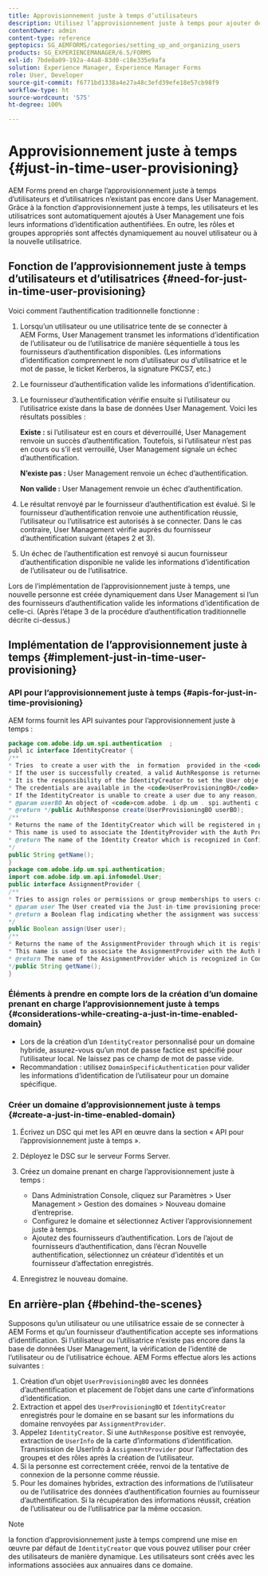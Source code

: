 ```yaml
---
title: Approvisionnement juste à temps d’utilisateurs
description: Utilisez l’approvisionnement juste à temps pour ajouter des utilisateurs et des utilisatrices à User Management après l’authentification réussie et pour affecter de manière dynamique les rôles et les groupes appropriés au nouvel utilisateur ou à la nouvelle utilisatrice.
contentOwner: admin
content-type: reference
geptopics: SG_AEMFORMS/categories/setting_up_and_organizing_users
products: SG_EXPERIENCEMANAGER/6.5/FORMS
exl-id: 7bde0a09-192a-44a8-83d0-c18e335e9afa
solution: Experience Manager, Experience Manager Forms
role: User, Developer
source-git-commit: f6771bd1338a4e27a48c3efd39efe18e57cb98f9
workflow-type: ht
source-wordcount: '575'
ht-degree: 100%

---
```


# Approvisionnement juste à temps {#just-in-time-user-provisioning}

AEM Forms prend en charge l’approvisionnement juste à temps d’utilisateurs et d’utilisatrices n’existant pas encore dans User Management. Grâce à la fonction d’approvisionnement juste à temps, les utilisateurs et les utilisatrices sont automatiquement ajoutés à User Management une fois leurs informations d’identification authentifiées. En outre, les rôles et groupes appropriés sont affectés dynamiquement au nouvel utilisateur ou à la nouvelle utilisatrice.

## Fonction de l’approvisionnement juste à temps d’utilisateurs et d’utilisatrices {#need-for-just-in-time-user-provisioning}

Voici comment l’authentification traditionnelle fonctionne :

1. Lorsqu’un utilisateur ou une utilisatrice tente de se connecter à AEM Forms, User Management transmet les informations d’identification de l’utilisateur ou de l’utilisatrice de manière séquentielle à tous les fournisseurs d’authentification disponibles. (Les informations d’identification comprennent le nom d’utilisateur ou d’utilisatrice et le mot de passe, le ticket Kerberos, la signature PKCS7, etc.)
1. Le fournisseur d’authentification valide les informations d’identification.
1. Le fournisseur d’authentification vérifie ensuite si l’utilisateur ou l’utilisatrice existe dans la base de données User Management. Voici les résultats possibles :

   **Existe :** si l’utilisateur est en cours et déverrouillé, User Management renvoie un succès d’authentification. Toutefois, si l’utilisateur n’est pas en cours ou s’il est verrouillé, User Management signale un échec d’authentification.

   **N’existe pas :** User Management renvoie un échec d’authentification.

   **Non valide :** User Management renvoie un échec d’authentification.

1. Le résultat renvoyé par le fournisseur d’authentification est évalué. Si le fournisseur d’authentification renvoie une authentification réussie, l’utilisateur ou l’utilisatrice est autorisés à se connecter. Dans le cas contraire, User Management vérifie auprès du fournisseur d’authentification suivant (étapes 2 et 3).
1. Un échec de l’authentification est renvoyé si aucun fournisseur d’authentification disponible ne valide les informations d’identification de l’utilisateur ou de l’utilisatrice.

Lors de l’implémentation de l’approvisionnement juste à temps, une nouvelle personne est créée dynamiquement dans User Management si l’un des fournisseurs d’authentification valide les informations d’identification de celle-ci. (Après l’étape 3 de la procédure d’authentification traditionnelle décrite ci-dessus.)

## Implémentation de l’approvisionnement juste à temps {#implement-just-in-time-user-provisioning}

### API pour l’approvisionnement juste à temps {#apis-for-just-in-time-provisioning}

AEM forms fournit les API suivantes pour l’approvisionnement juste à temps :

```java
package com.adobe.idp.um.spi.authentication  ;
publ ic interface IdentityCreator {
/**
* Tries  to create a user with the  in formation  provided in the <code>UserProvisioningBO</code> object.
* If the user is successfully created, a valid AuthResponse is returned along with the information using which the user was created.
* It is the responsibility of the IdentityCreator to set the User obje ct  in the cre dential map with th e  ke y  <code>UMA u thenticationUtil.authenticatedUserKey</code>
* The credentials are available in the <code>UserProvisioningBO</code> object in the 'credentials' property.
* If the IdentityCreator is unable to create a user due to any reason, it returns <code>null</code>
* @param userBO An object of <code>com.adobe. i dp.um . spi.authenti c ationUserProvisioningBO</code>
* @return */public AuthResponse create(UserProvisioningBO userBO);
/**
* Returns the name of the IdentityCreator which will be registered in preferences.
* This name is used to associate the IdentityProvider with the Auth Provider Configuration in the domain.
* @return The name of the Identity Creator which is recognized in Configuration.
*/
public String getName();
}
package com.adobe.idp.um.spi.authentication;
import com.adobe.idp.um.api.infomodel.User;
public interface AssignmentProvider {
/**
* Tries to assign roles or permissions or group memberships to users created via Just-in-time provisioning.
* @param user The User created via the Just-in-time provisioning process.
* @return a Boolean flag indicating whether the assignment was successful or not.
*/
public Boolean assign(User user);
/**
* Returns the name of the AssignmentProvider through which it is registered under preferences.
* This name is used to associate the AssignmentProvider with the Auth Provider Configuration in the domain.
* @return The name of the AssignmentProvider which is recognized in Configuration.
*/public String getName();
}
```

### Éléments à prendre en compte lors de la création d’un domaine prenant en charge l’approvisionnement juste à temps {#considerations-while-creating-a-just-in-time-enabled-domain}

* Lors de la création d’un `IdentityCreator` personnalisé pour un domaine hybride, assurez-vous qu’un mot de passe factice est spécifié pour l’utilisateur local. Ne laissez pas ce champ de mot de passe vide.
* Recommandation : utilisez `DomainSpecificAuthentication` pour valider les informations d’identification de l’utilisateur pour un domaine spécifique.

### Créer un domaine d’approvisionnement juste à temps {#create-a-just-in-time-enabled-domain}

1. Écrivez un DSC qui met les API en œuvre dans la section « API pour l’approvisionnement juste à temps ».
1. Déployez le DSC sur le serveur Forms Server.
1. Créez un domaine prenant en charge l’approvisionnement juste à temps :

   * Dans Administration Console, cliquez sur Paramètres > User Management > Gestion des domaines > Nouveau domaine d’entreprise.
   * Configurez le domaine et sélectionnez Activer l’approvisionnement juste à temps. <!--Fix broken link (See Setting up and managing domains).-->
   * Ajoutez des fournisseurs d’authentification. Lors de l’ajout de fournisseurs d’authentification, dans l’écran Nouvelle authentification, sélectionnez un créateur d’identités et un fournisseur d’affectation enregistrés.

1. Enregistrez le nouveau domaine.

## En arrière-plan {#behind-the-scenes}

Supposons qu’un utilisateur ou une utilisatrice essaie de se connecter à AEM Forms et qu’un fournisseur d’authentification accepte ses informations d’identification. Si l’utilisateur ou l’utilisatrice n’existe pas encore dans la base de données User Management, la vérification de l’identité de l’utilisateur ou de l’utilisatrice échoue. AEM Forms effectue alors les actions suivantes :

1. Création d’un objet `UserProvisioningBO` avec les données d’authentification et placement de l’objet dans une carte d’informations d’identification.
1. Extraction et appel des `UserProvisioningBO` et `IdentityCreator` enregistrés pour le domaine en se basant sur les informations du domaine renvoyées par `AssignmentProvider`.
1. Appelez `IdentityCreator`. Si une `AuthResponse` positive est renvoyée, extraction de `UserInfo` de la carte d’informations d’identification. Transmission de UserInfo à `AssignmentProvider` pour l’affectation des groupes et des rôles après la création de l’utilisateur.
1. Si la personne est correctement créée, renvoi de la tentative de connexion de la personne comme réussie.
1. Pour les domaines hybrides, extraction des informations de l’utilisateur ou de l’utilisatrice des données d’authentification fournies au fournisseur d’authentification. Si la récupération des informations réussit, création de l’utilisateur ou de l’utilisatrice par la même occasion.

>[!NOTE]
>
>la fonction d’approvisionnement juste à temps comprend une mise en œuvre par défaut de `IdentityCreator` que vous pouvez utiliser pour créer des utilisateurs de manière dynamique. Les utilisateurs sont créés avec les informations associées aux annuaires dans ce domaine.
